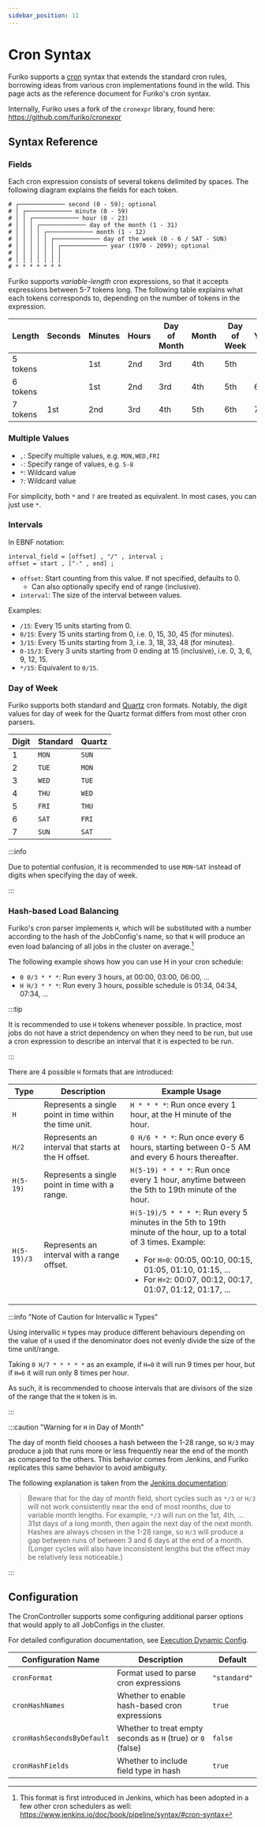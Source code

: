 ```yaml
---
sidebar_position: 11
---
```


# Cron Syntax

Furiko supports a [cron](https://en.wikipedia.org/wiki/Cron) syntax that extends the standard cron rules, borrowing ideas from various cron implementations found in the wild. This page acts as the reference document for Furiko's cron syntax.

Internally, Furiko uses a fork of the `cronexpr` library, found here: <https://github.com/furiko/cronexpr>

## Syntax Reference

### Fields

Each cron expression consists of several tokens delimited by spaces. The following diagram explains the fields for each token.

```
# ┌───────────── second (0 - 59); optional
# │ ┌───────────── minute (0 - 59)
# │ │ ┌───────────── hour (0 - 23)
# │ │ │ ┌───────────── day of the month (1 - 31)
# │ │ │ │ ┌───────────── month (1 - 12)
# │ │ │ │ │ ┌───────────── day of the week (0 - 6 / SAT - SUN)
# │ │ │ │ │ │ ┌───────────── year (1970 - 2099); optional
# │ │ │ │ │ │ │
# │ │ │ │ │ │ │
# * * * * * * *
```

Furiko supports _variable-length_ cron expressions, so that it accepts expressions between 5-7 tokens long. The following table explains what each tokens corresponds to, depending on the number of tokens in the expression.

| Length   | Seconds | Minutes | Hours | Day of Month | Month | Day of Week | Year |
| -------- | ------- | ------- | ----- | ------------ | ----- | ----------- | ---- |
| 5 tokens |         | 1st     | 2nd   | 3rd          | 4th   | 5th         |      |
| 6 tokens |         | 1st     | 2nd   | 3rd          | 4th   | 5th         | 6th  |
| 7 tokens | 1st     | 2nd     | 3rd   | 4th          | 5th   | 6th         | 7th  |

### Multiple Values

- `,`: Specify multiple values, e.g. `MON,WED,FRI`
- `-`: Specify range of values, e.g. `5-8`
- `*`: Wildcard value
- `?`: Wildcard value

For simplicity, both `*` and `?` are treated as equivalent. In most cases, you can just use `*`.

### Intervals

In EBNF notation:

```ebnf
interval_field = [offset] , "/" , interval ;
offset = start , ["-" , end] ;
```

- `offset`: Start counting from this value. If not specified, defaults to 0.
  - Can also optionally specify end of range (inclusive).
- `interval`: The size of the interval between values.

Examples:

- `/15`: Every 15 units starting from 0.
- `0/15`: Every 15 units starting from 0, i.e. 0, 15, 30, 45 (for minutes).
- `3/15`: Every 15 units starting from 3, i.e. 3, 18, 33, 48 (for minutes).
- `0-15/3`: Every 3 units starting from 0 ending at 15 (inclusive), i.e. 0, 3, 6, 9, 12, 15.
- `*/15`: Equivalent to `0/15`.

### Day of Week

Furiko supports both standard and [Quartz](http://www.quartz-scheduler.org/documentation/quartz-2.3.0/tutorials/crontrigger.html) cron formats. Notably, the digit values for day of week for the Quartz format differs from most other cron parsers.

| Digit | Standard | Quartz |
| ----- | -------- | ------ |
| 1     | `MON`    | `SUN`  |
| 2     | `TUE`    | `MON`  |
| 3     | `WED`    | `TUE`  |
| 4     | `THU`    | `WED`  |
| 5     | `FRI`    | `THU`  |
| 6     | `SAT`    | `FRI`  |
| 7     | `SUN`    | `SAT`  |

:::info

Due to potential confusion, it is recommended to use `MON`-`SAT` instead of digits when specifying the day of week.

:::

### Hash-based Load Balancing

Furiko's cron parser implements `H`, which will be substituted with a number according to the hash of the JobConfig's name, so that `H` will produce an even load balancing of all jobs in the cluster on average.[^1]

[^1]: This format is first introduced in Jenkins, which has been adopted in a few other cron schedulers as well: <https://www.jenkins.io/doc/book/pipeline/syntax/#cron-syntax>

The following example shows how you can use H in your cron schedule:

- `0 0/3 * * *`: Run every 3 hours, at 00:00, 03:00, 06:00, ...
- `H H/3 * * *`: Run every 3 hours, possible schedule is 01:34, 04:34, 07:34, ...

:::tip

It is recommended to use `H` tokens whenever possible. In practice, most jobs do not have a strict dependency on when they need to be run, but use a cron expression to describe an interval that it is expected to be run.

:::

There are 4 possible `H` formats that are introduced:

| Type        | Description                                             | Example Usage                                                                                                                                                                                                                                                  |
| ----------- | ------------------------------------------------------- | -------------------------------------------------------------------------------------------------------------------------------------------------------------------------------------------------------------------------------------------------------------- |
| `H`         | Represents a single point in time within the time unit. | `H * * * *`: Run once every 1 hour, at the H minute of the hour.                                                                                                                                                                                               |
| `H/2`       | Represents an interval that starts at the H offset.     | `0 H/6 * * *`: Run once every 6 hours, starting between 0-5 AM and every 6 hours thereafter.                                                                                                                                                                   |
| `H(5-19)`   | Represents a single point in time with a range.         | `H(5-19) * * * *`: Run once every 1 hour, anytime between the 5th to 19th minute of the hour.                                                                                                                                                                  |
| `H(5-19)/3` | Represents an interval with a range offset.             | `H(5-19)/5 * * * *`: Run every 5 minutes in the 5th to 19th minute of the hour, up to a total of 3 times. Example: <ul><li>For `H=0`: 00:05, 00:10, 00:15, 01:05, 01:10, 01:15, ...</li><li>For `H=2`: 00:07, 00:12, 00:17, 01:07, 01:12, 01:17, ...</li></ul> |

:::info "Note of Caution for Intervallic `H` Types"

Using intervallic `H` types may produce different behaviours depending on the value of `H` used if the denominator does not evenly divide the size of the time unit/range.

Taking `0 H/7 * * * * *` as an example, if `H=0` it will run 9 times per hour, but if `H=6` it will run only 8 times per hour.

As such, it is recommended to choose intervals that are divisors of the size of the range that the `H` token is in.

:::

:::caution "Warning for `H` in Day of Month"

The day of month field chooses a hash between the 1-28 range, so `H/3` may produce a job that runs more or less frequently near the end of the month as compared to the others. This behavior comes from Jenkins, and Furiko replicates this same behavior to avoid ambiguity.

The following explanation is taken from the [Jenkins documentation](https://www.jenkins.io/doc/book/pipeline/syntax/#cron-syntax):

> Beware that for the day of month field, short cycles such as `*/3` or `H/3` will not work consistently near the end of most months, due to variable month lengths. For example, `*/3` will run on the 1st, 4th, … 31st days of a long month, then again the next day of the next month. Hashes are always chosen in the 1-28 range, so `H/3` will produce a gap between runs of between 3 and 6 days at the end of a month. (Longer cycles will also have inconsistent lengths but the effect may be relatively less noticeable.)

:::

## Configuration

The CronController supports some configuring additional parser options that would apply to all JobConfigs in the cluster.

For detailed configuration documentation, see [Execution Dynamic Config](../../reference/configuration/execution/dynamic-config.md#cron-controller).

| Configuration Name         | Description                                                 | Default      |
| -------------------------- | ----------------------------------------------------------- | ------------ |
| `cronFormat`               | Format used to parse cron expressions                       | `"standard"` |
| `cronHashNames`            | Whether to enable hash-based cron expressions               | `true`       |
| `cronHashSecondsByDefault` | Whether to treat empty seconds as `H` (true) or `0` (false) | `false`      |
| `cronHashFields`           | Whether to include field type in hash                       | `true`       |
